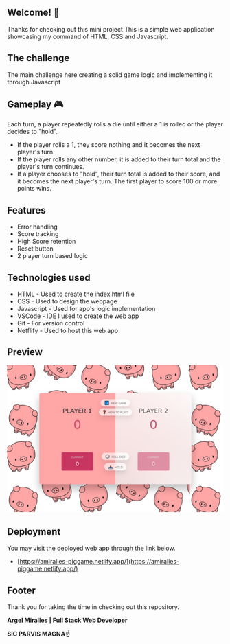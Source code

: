 ## Welcome! 👋

Thanks for checking out this mini project
This is a simple web application showcasing my command of HTML, CSS and Javascript.

## The challenge

The main challenge here creating a solid game logic and implementing it through Javascript

## Gameplay 🎮

Each turn, a player repeatedly rolls a die until either a 1 is rolled or the player decides to "hold".

- If the player rolls a 1, they score nothing and it becomes the next player's turn.
- If the player rolls any other number, it is added to their turn total and the player's turn continues.
- If a player chooses to "hold", their turn total is added to their score, and it becomes the next player's turn.
  The first player to score 100 or more points wins.

## Features

- Error handling
- Score tracking
- High Score retention
- Reset button
- 2 player turn based logic

## Technologies used

- HTML - Used to create the index.html file
- CSS - Used to design the webpage
- Javascript - Used for app's logic implementation
- VSCode - IDE I used to create the web app
- Git - For version control
- Netflify - Used to host this web app

## Preview

![Actual preview for my project - Desktop](./actual-desktop.png)

## Deployment

You may visit the deployed web app through the link below.

- [https://amiralles-piggame.netlify.app/](https://amiralles-piggame.netlify.app/)

## Footer

Thank you for taking the time in checking out this repository.

**Argel Miralles | Full Stack Web Developer**

**SIC PARVIS MAGNA**☝
